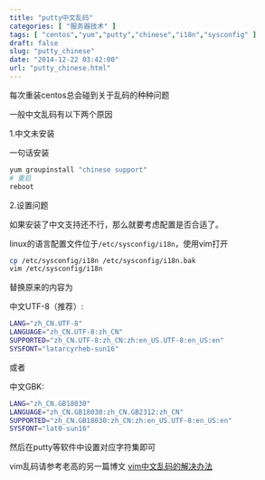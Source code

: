 ```yaml
---
title: "putty中文乱码"
categories: [ "服务器技术" ]
tags: [ "centos","yum","putty","chinese","i18n","sysconfig" ]
draft: false
slug: "putty_chinese"
date: "2014-12-22 03:42:00"
url: "putty_chinese.html"
---
```


每次重装centos总会碰到关于乱码的种种问题

一般中文乱码有以下两个原因

1.中文未安装

一句话安装

```bash
yum groupinstall "chinese support"
# 重启
reboot
```

2.设置问题

如果安装了中文支持还不行，那么就要考虑配置是否合适了。

linux的语言配置文件位于`/etc/sysconfig/i18n`，使用vim打开

```bash
cp /etc/sysconfig/i18n /etc/sysconfig/i18n.bak
vim /etc/sysconfig/i18n
```

替换原来的内容为

中文UTF-8（推荐）:

```bash
LANG="zh_CN.UTF-8"
LANGUAGE="zh_CN.UTF-8:zh_CN"
SUPPORTED="zh_CN.UTF-8:zh_CN:zh:en_US.UTF-8:en_US:en"
SYSFONT="latarcyrheb-sun16"
```

或者

中文GBK:

```bash
LANG="zh_CN.GB18030"
LANGUAGE="zh_CN.GB18030:zh_CN.GB2312:zh_CN"
SUPPORTED="zh_CN.GB18030:zh_CN:zh:en_US.UTF-8:en_US:en"
SYSFONT="lat0-sun16"
```

然后在putty等软件中设置对应字符集即可

vim乱码请参考老高的另一篇博文  [vim中文乱码的解决办法][1]


  [1]: https://blog.phpgao.com/vim_garbled.html